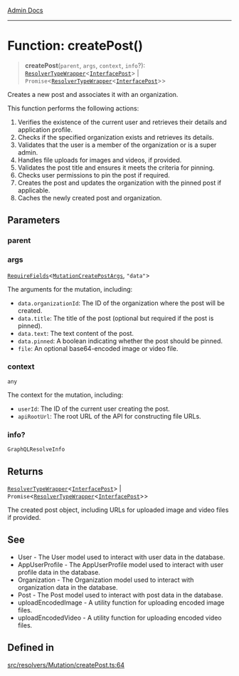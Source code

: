 [Admin Docs](/)

***

# Function: createPost()

> **createPost**(`parent`, `args`, `context`, `info`?): [`ResolverTypeWrapper`](../../../../types/generatedGraphQLTypes/type-aliases/ResolverTypeWrapper.md)\<[`InterfacePost`](../../../../models/Post/interfaces/InterfacePost.md)\> \| `Promise`\<[`ResolverTypeWrapper`](../../../../types/generatedGraphQLTypes/type-aliases/ResolverTypeWrapper.md)\<[`InterfacePost`](../../../../models/Post/interfaces/InterfacePost.md)\>\>

Creates a new post and associates it with an organization.

This function performs the following actions:
1. Verifies the existence of the current user and retrieves their details and application profile.
2. Checks if the specified organization exists and retrieves its details.
3. Validates that the user is a member of the organization or is a super admin.
4. Handles file uploads for images and videos, if provided.
5. Validates the post title and ensures it meets the criteria for pinning.
6. Checks user permissions to pin the post if required.
7. Creates the post and updates the organization with the pinned post if applicable.
8. Caches the newly created post and organization.

## Parameters

### parent

### args

[`RequireFields`](../../../../types/generatedGraphQLTypes/type-aliases/RequireFields.md)\<[`MutationCreatePostArgs`](../../../../types/generatedGraphQLTypes/type-aliases/MutationCreatePostArgs.md), `"data"`\>

The arguments for the mutation, including:
  - `data.organizationId`: The ID of the organization where the post will be created.
  - `data.title`: The title of the post (optional but required if the post is pinned).
  - `data.text`: The text content of the post.
  - `data.pinned`: A boolean indicating whether the post should be pinned.
  - `file`: An optional base64-encoded image or video file.

### context

`any`

The context for the mutation, including:
  - `userId`: The ID of the current user creating the post.
  - `apiRootUrl`: The root URL of the API for constructing file URLs.

### info?

`GraphQLResolveInfo`

## Returns

[`ResolverTypeWrapper`](../../../../types/generatedGraphQLTypes/type-aliases/ResolverTypeWrapper.md)\<[`InterfacePost`](../../../../models/Post/interfaces/InterfacePost.md)\> \| `Promise`\<[`ResolverTypeWrapper`](../../../../types/generatedGraphQLTypes/type-aliases/ResolverTypeWrapper.md)\<[`InterfacePost`](../../../../models/Post/interfaces/InterfacePost.md)\>\>

The created post object, including URLs for uploaded image and video files if provided.

## See

 - User - The User model used to interact with user data in the database.
 - AppUserProfile - The AppUserProfile model used to interact with user profile data in the database.
 - Organization - The Organization model used to interact with organization data in the database.
 - Post - The Post model used to interact with post data in the database.
 - uploadEncodedImage - A utility function for uploading encoded image files.
 - uploadEncodedVideo - A utility function for uploading encoded video files.

## Defined in

[src/resolvers/Mutation/createPost.ts:64](https://github.com/Suyash878/talawa-api/blob/cfd688207611ba245c99edd8dbaccb2cdbf6a043/src/resolvers/Mutation/createPost.ts#L64)
